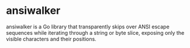 # ansiwalker
ansiwalker is a Go library that transparently skips over ANSI escape sequences while iterating through a string or byte slice, exposing only the visible characters and their positions.
